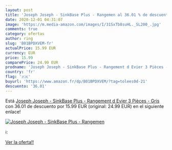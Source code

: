 ```yaml
---
layout: post
title: 'Joseph Joseph - SinkBase Plus - Rangemen al 36.01 % de descuento'
date: 2020-12-01 04:31:07
image: 'https://m.media-amazon.com/images/I/31SxTb8suHL._SL200_.jpg'
comments: true
category: ofertas
author: ring
slug: 'B01BPDXVEM-fr'
actualPrice: 15.99 EUR
currency: EUR
price: 15.99
comparePrice: 24.99 EUR
prodname: 'Joseph Joseph - SinkBase Plus - Rangement d Evier 3 Pièces - Gris'
country: 'fr'
flag: '🇫🇷'
buyurl: 'https://www.amazon.fr/dp/B01BPDXVEM/?tag=tolees0d-21'
descuento: '36.01'
---
```


Está [Joseph Joseph - SinkBase Plus - Rangement d Evier 3 Pièces - Gris](https://www.amazon.fr/dp/B01BPDXVEM/?tag=tolees0d-21) con 36.01 de descuento por 15.99 EUR (original: 24.99 EUR) en el siguiente enlace!

[![Joseph Joseph - SinkBase Plus - Rangemen](https://m.media-amazon.com/images/I/31SxTb8suHL._SL200_.jpg)](https://www.amazon.fr/dp/B01BPDXVEM/?tag=tolees0d-21)

ℹ️:


[Ver la oferta!!](https://www.amazon.fr/dp/B01BPDXVEM/?tag=tolees0d-21)
